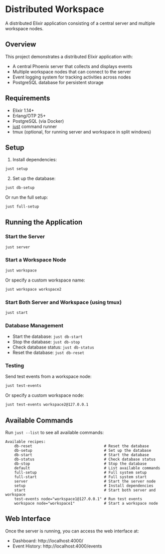 # Distributed Workspace

A distributed Elixir application consisting of a central server and multiple workspace nodes.

## Overview

This project demonstrates a distributed Elixir application with:

- A central Phoenix server that collects and displays events
- Multiple workspace nodes that can connect to the server
- Event logging system for tracking activities across nodes
- PostgreSQL database for persistent storage

## Requirements

- Elixir 1.14+
- Erlang/OTP 25+
- PostgreSQL (via Docker)
- [just](https://github.com/casey/just) command runner
- tmux (optional, for running server and workspace in split windows)

## Setup

1. Install dependencies:

```bash
just setup
```

2. Set up the database:

```bash
just db-setup
```

Or run the full setup:

```bash
just full-setup
```

## Running the Application

### Start the Server

```bash
just server
```

### Start a Workspace Node

```bash
just workspace
```

Or specify a custom workspace name:

```bash
just workspace workspace2
```

### Start Both Server and Workspace (using tmux)

```bash
just start
```

### Database Management

- Start the database: `just db-start`
- Stop the database: `just db-stop`
- Check database status: `just db-status`
- Reset the database: `just db-reset`

### Testing

Send test events from a workspace node:

```bash
just test-events
```

Or specify a custom workspace node:

```bash
just test-events workspace2@127.0.0.1
```

## Available Commands

Run `just --list` to see all available commands:

```
Available recipes:
    db-reset                                # Reset the database
    db-setup                                # Set up the database
    db-start                                # Start the database
    db-status                               # Check database status
    db-stop                                 # Stop the database
    default                                 # List available commands
    full-setup                              # Full system setup
    full-start                              # Full system start
    server                                  # Start the server node
    setup                                   # Install dependencies
    start                                   # Start both server and workspace
    test-events node="workspace1@127.0.0.1" # Run test events
    workspace node="workspace1"             # Start a workspace node
```

## Web Interface

Once the server is running, you can access the web interface at:

- Dashboard: http://localhost:4000/
- Event History: http://localhost:4000/events 